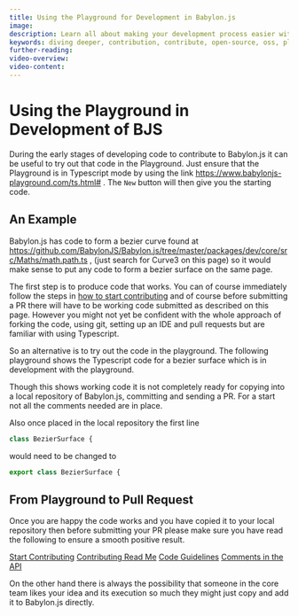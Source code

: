 ```yaml
---
title: Using the Playground for Development in Babylon.js
image:
description: Learn all about making your development process easier with the super handy playground.
keywords: diving deeper, contribution, contribute, open-source, oss, playground, develope
further-reading:
video-overview:
video-content:
---
```


# Using the Playground in Development of BJS

During the early stages of developing code to contribute to Babylon.js it can be useful to try out that code in the Playground. Just ensure that the Playground is in Typescript mode by using the link https://www.babylonjs-playground.com/ts.html# . The `New` button will then give you the starting code.

## An Example

Babylon.js has code to form a bezier curve found at https://github.com/BabylonJS/Babylon.js/tree/master/packages/dev/core/src/Maths/math.path.ts , (just search for Curve3 on this page) so it would make sense to put any code to form a bezier surface on the same page.

The first step is to produce code that works. You can of course immediately follow the steps in [how to start contributing](/contribute/toBabylon/HowToContribute) and of course before submitting a PR there will have to be working code submitted as described on this page. However you might not yet be confident with the whole approach of forking the code, using git, setting up an IDE and pull requests but are familiar with using Typescript.

So an alternative is to try out the code in the playground. The following playground shows the Typescript code for a bezier surface which is in development with the playground.

<Playground id="H3AF26#1" title="Playground Code Example - Bezier Surface" description="Simple playground example of a Bezier Surface." image="/img/playgroundsAndNMEs/divingDeeperUsingPlaygrounds1.jpg"/>

Though this shows working code it is not completely ready for copying into a local repository of Babylon.js, committing and sending a PR. For a start not all the comments needed are in place.

Also once placed in the local repository the first line

```javascript
class BezierSurface {
```

would need to be changed to

```javascript
export class BezierSurface {
```


## From Playground to Pull Request

Once you are happy the code works and you have copied it to your local repository then before submitting your PR please make sure you have read the following to ensure a smooth positive result.

[Start Contributing](/contribute/toBabylon/HowToContribute)
[Contributing Read Me](https://github.com/BabylonJS/Babylon.js/blob/master/contributing.md)
[Code Guidelines](/contribute/toBabylon/approvedNamingConventions)
[Comments in the API](/contribute/toBabylon/contributeToAPI)

On the other hand there is always the possibility that someone in the core team likes your idea and its execution so much they might just copy and add it to Babylon.js directly.
